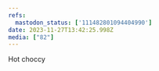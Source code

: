 ```yaml
---
refs:
  mastodon_status: ['111482801094404990']
date: 2023-11-27T13:42:25.998Z
media: ["82"]
---
```


<p>Hot choccy</p>
